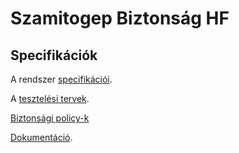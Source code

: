 # Szamitogep Biztonság HF

## Specifikációk
A rendszer [specifikációi](https://github.com/kristof12345/SzamitogepBiztonsagHF/wiki/Specifications).

A [tesztelési tervek](https://github.com/kristof12345/SzamitogepBiztonsagHF/wiki/Testing-plan).

[Biztonsági policy-k](https://github.com/kristof12345/SzamitogepBiztonsagHF/wiki/Security)

[Dokumentáció](https://github.com/kristof12345/SzamitogepBiztonsagHF/wiki/Documentation).
